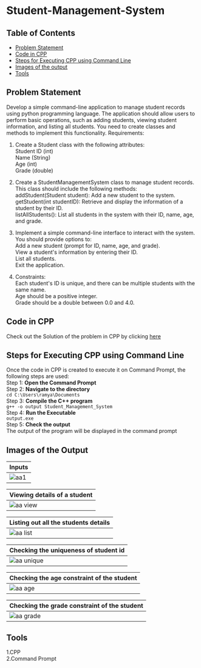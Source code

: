 # Student-Management-System
## Table of Contents
* [Problem Statement](https://github.com/Ramya-Mahi/Student-Management-System/edit/main/README.md#problem-statement)<br>
* [Code in CPP](https://github.com/Ramya-Mahi/Student-Management-System/edit/main/README.md#code-in-cpp)<br>
* [Steps for Executing CPP using Command Line](https://github.com/Ramya-Mahi/Student-Management-System/edit/main/README.md#steps-for-executing-cpp-using-command-line)
* [Images of the output](https://github.com/Ramya-Mahi/Student-Management-System/edit/main/README.md#images-of-the-output)
* [Tools](https://github.com/Ramya-Mahi/Student-Management-System/edit/main/README.md#tools)
## Problem Statement
Develop a simple command-line application to manage student records using python programming language. The application should allow users to perform basic operations, such as adding students, viewing student information, and listing all students. You need to create classes and methods to implement this functionality.
Requirements:

1. Create a Student class with the following attributes:<br>
Student ID (int)<br>
Name (String)<br>
Age (int)<br>
Grade (double)<br>

2. Create a StudentManagementSystem class to manage student records. This class should include the following methods:<br>
addStudent(Student student): Add a new student to the system.<br>
getStudent(int studentID): Retrieve and display the information of a student by their ID.<br>
listAllStudents(): List all students in the system with their ID, name, age, and grade.<br>
3. Implement a simple command-line interface to interact with the system. You should provide options to:<br>
Add a new student (prompt for ID, name, age, and grade).<br>
View a student's information by entering their ID.<br>
List all students.<br>
Exit the application.<br>
3. Constraints:<br>
Each student's ID is unique, and there can be multiple students with the same name.<br>
Age should be a positive integer.<br>
Grade should be a double between 0.0 and 4.0.<br>
## Code in CPP
Check out the Solution of the problem in CPP by clicking [here]()
## Steps for Executing CPP using Command Line
Once the code in CPP is created to execute it on Command Prompt, the following steps are used:<br>
Step 1: **Open the Command Prompt**<br>
Step 2: **Navigate to the directory**<br>
` cd C:\Users\ramya\Documents `<br>
Step 3: **Compile the C++ program**<br>
`g++ -o output Student_Management_System `<br>
Step 4: **Run the Executable**<br>
`output.exe`<br>
Step 5: **Check the output**<br>
The output of the program will be displayed in the command prompt
## Images of the Output

| Inputs |
|--------|
|![aa1](https://github.com/Ramya-Mahi/Student-Management-System/assets/110104347/12aedea6-0b71-48ae-ae4f-50afc2a9e17b)|

| Viewing details of a student  |
|------|
|![aa view](https://github.com/Ramya-Mahi/Student-Management-System/assets/110104347/9ba79b2c-3fee-490a-927a-027e27388db6)|

| Listing out all the students details |
|----------------------------------------------|
|![aa list](https://github.com/Ramya-Mahi/Student-Management-System/assets/110104347/910aea70-ff71-4aa9-85f7-7d325d709133)|

| Checking the uniqueness of student id |
|---------------------------------------|
|![aa unique](https://github.com/Ramya-Mahi/Student-Management-System/assets/110104347/1b51ada6-6c98-4655-89ef-00381557525c)|

| Checking the age constraint of the student |
| -------------------------------------------|
|![aa age](https://github.com/Ramya-Mahi/Student-Management-System/assets/110104347/b615357f-30b9-4cf9-8137-058b420716aa)|

| Checking the grade constraint of the student |
| ---------------------------------------------|
|![aa grade](https://github.com/Ramya-Mahi/Student-Management-System/assets/110104347/01af119e-24d7-4dc8-908f-4298268eab9d)|

## Tools

1.CPP<br>
2.Command Prompt
